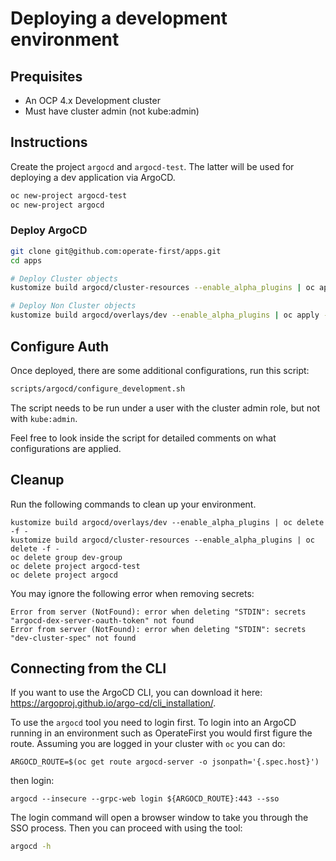 # Deploying a development environment

## Prequisites
* An OCP 4.x Development cluster
* Must have cluster admin (not kube:admin)

## Instructions

Create the project `argocd` and `argocd-test`. The latter will be used
for deploying a dev application via ArgoCD.

```bash
oc new-project argocd-test
oc new-project argocd
```

### Deploy ArgoCD
```bash
git clone git@github.com:operate-first/apps.git
cd apps

# Deploy Cluster objects
kustomize build argocd/cluster-resources --enable_alpha_plugins | oc apply -f -

# Deploy Non Cluster objects
kustomize build argocd/overlays/dev --enable_alpha_plugins | oc apply -f -
```

## Configure Auth
Once deployed, there are some additional configurations, run this script:
```bash
scripts/argocd/configure_development.sh
```
The script needs to be run under a user with the cluster admin role, but not with `kube:admin`.

Feel free to look inside the script for detailed comments on what configurations are applied.

## Cleanup
Run the following commands to clean up your environment.

```
kustomize build argocd/overlays/dev --enable_alpha_plugins | oc delete -f -
kustomize build argocd/cluster-resources --enable_alpha_plugins | oc delete -f -
oc delete group dev-group
oc delete project argocd-test
oc delete project argocd
```

You may ignore the following error when removing secrets:

```
Error from server (NotFound): error when deleting "STDIN": secrets "argocd-dex-server-oauth-token" not found
Error from server (NotFound): error when deleting "STDIN": secrets "dev-cluster-spec" not found
```

## Connecting from the CLI

If you want to use the ArgoCD CLI, you can download it here: https://argoproj.github.io/argo-cd/cli_installation/.

To use the `argocd` tool you need to login first. To login into an ArgoCD running in an environment such as OperateFirst you would first figure the route. Assuming you are logged in your cluster with `oc` you can do:
```
ARGOCD_ROUTE=$(oc get route argocd-server -o jsonpath='{.spec.host}')
```

then login:

```
argocd --insecure --grpc-web login ${ARGOCD_ROUTE}:443 --sso
```

The login command will open a browser window to take you through the SSO process. Then you can proceed with using the tool:

```bash
argocd -h
```
